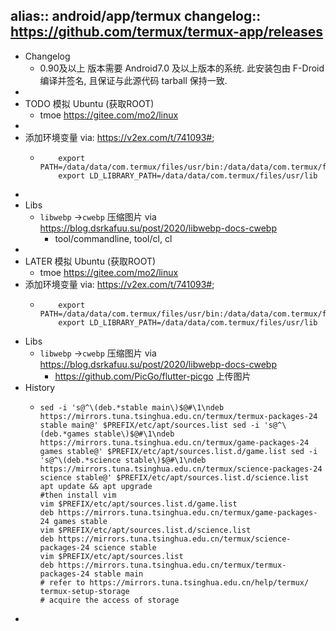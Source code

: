 alias:: android/app/termux
changelog:: https://github.com/termux/termux-app/releases
-
- Changelog
  - 0.90及以上 版本需要 Android7.0 及以上版本的系统. 此安装包由 F-Droid 编译并签名, 且保证与此源代码 tarball 保持一致.
-
- TODO 模拟 Ubuntu (获取ROOT)
  - tmoe https://gitee.com/mo2/linux
-
- 添加环境变量 via: https://v2ex.com/t/741093#;
  - ```
        export PATH=/data/data/com.termux/files/usr/bin:/data/data/com.termux/files/usr/bin/applets:$PATH
        export LD_LIBRARY_PATH=/data/data/com.termux/files/usr/lib
    ```
-
- Libs
  - `libwebp` ->`cwebp` 压缩图片 via https://blog.dsrkafuu.su/post/2020/libwebp-docs-cwebp
    - tool/commandline, tool/cl, cl
-
- LATER 模拟 Ubuntu (获取ROOT)
  - tmoe https://gitee.com/mo2/linux
- 添加环境变量 via: https://v2ex.com/t/741093#;
  - ```
        export PATH=/data/data/com.termux/files/usr/bin:/data/data/com.termux/files/usr/bin/applets:$PATH
        export LD_LIBRARY_PATH=/data/data/com.termux/files/usr/lib
    ```
- Libs
  - `libwebp` ->`cwebp` 压缩图片 via https://blog.dsrkafuu.su/post/2020/libwebp-docs-cwebp
    - https://github.com/PicGo/flutter-picgo 上传图片
- History
  - ```shell
    sed -i 's@^\(deb.*stable main\)$@#\1\ndeb https://mirrors.tuna.tsinghua.edu.cn/termux/termux-packages-24 stable main@' $PREFIX/etc/apt/sources.list sed -i 's@^\(deb.*games stable\)$@#\1\ndeb https://mirrors.tuna.tsinghua.edu.cn/termux/game-packages-24 games stable@' $PREFIX/etc/apt/sources.list.d/game.list sed -i 's@^\(deb.*science stable\)$@#\1\ndeb https://mirrors.tuna.tsinghua.edu.cn/termux/science-packages-24 science stable@' $PREFIX/etc/apt/sources.list.d/science.list apt update && apt upgrade
    #then install vim
    vim $PREFIX/etc/apt/sources.list.d/game.list
    deb https://mirrors.tuna.tsinghua.edu.cn/termux/game-packages-24 games stable
    vim $PREFIX/etc/apt/sources.list.d/science.list
    deb https://mirrors.tuna.tsinghua.edu.cn/termux/science-packages-24 science stable
    vim $PREFIX/etc/apt/sources.list
    deb https://mirrors.tuna.tsinghua.edu.cn/termux/termux-packages-24 stable main
    # refer to https://mirrors.tuna.tsinghua.edu.cn/help/termux/
    termux-setup-storage
    # acquire the access of storage
    ```
-